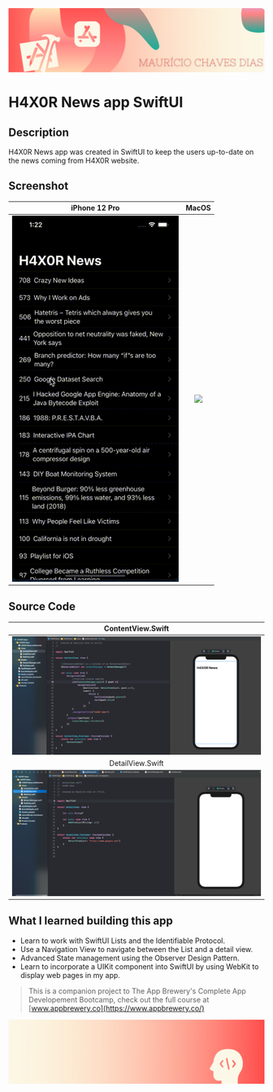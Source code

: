
![Begin Banner](Documentation/readme-begin-banner-mau.png)

# H4X0R News app SwiftUI

## Description

H4X0R News app was created in SwiftUI to keep the users up-to-date on the news coming from H4X0R website.

## Screenshot

|       iPhone 12 Pro       |       MacOS       |
|:---------------------:|:--------------------:|
|<img src= Documentation/H4X0R_IOS.gif>|<img src= Documentation/H4X0R_MacOS.gif>


## Source Code
|       ContentView.Swift       |
|:---------------------:|
|<img src= Documentation/sourcecode1.png>|
|       DetailView.Swift       |
|<img src= Documentation/sourcecode2.png>|

## What I learned building this app

* Learn to work with SwiftUI Lists and the Identifiable Protocol.
* Use a Navigation View to navigate between the List and a detail view.
* Advanced State management using the Observer Design Pattern.
* Learn to incorporate a UIKit component into SwiftUI by using WebKit to display web pages in my app.


>This is a companion project to The App Brewery's Complete App Developement Bootcamp, check out the full course at [www.appbrewery.co](https://www.appbrewery.co/)

![End Banner](Documentation/readme-end-banner-mau.png)


